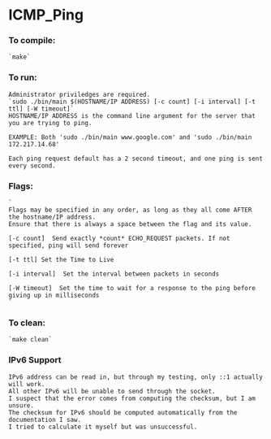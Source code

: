 # ICMP_Ping

### To compile:
    `make`

### To run:
    Administrator priviledges are required.
    `sudo ./bin/main $(HOSTNAME/IP ADDRESS) [-c count] [-i interval] [-t ttl] [-W timeout]` 
    HOSTNAME/IP ADDRESS is the command line argument for the server that you are trying to ping.

    EXAMPLE: Both 'sudo ./bin/main www.google.com' and 'sudo ./bin/main 172.217.14.68'
    
    Each ping request default has a 2 second timeout, and one ping is sent every second.

### Flags:
    `   
    Flags may be specified in any order, as long as they all come AFTER the hostname/IP address.  
    Ensure that there is always a space between the flag and its value.

    [-c count]  Send exactly *count* ECHO_REQUEST packets. If not specified, ping will send forever

    [-t ttl] Set the Time to Live

    [-i interval]  Set the interval between packets in seconds

    [-W timeout]  Set the time to wait for a response to the ping before giving up in milliseconds
    `

### To clean:
    `make clean`

### IPv6 Support
    IPv6 address can be read in, but through my testing, only ::1 actually will work.
    All other IPv6 will be unable to send through the socket. 
    I suspect that the error comes from computing the checksum, but I am unsure. 
    The checksum for IPv6 should be computed automatically from the documentation I saw.
    I tried to calculate it myself but was unsuccessful.
